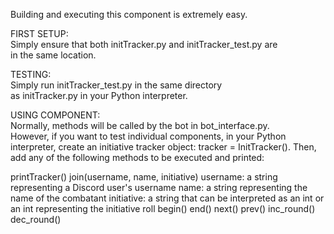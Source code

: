 Building and executing this component is extremely easy.

FIRST SETUP:   
Simply ensure that both initTracker.py and initTracker_test.py are   
in the same location.   

TESTING:   
Simply run initTracker_test.py in the same directory   
as initTracker.py in your Python interpreter.   

USING COMPONENT:   
Normally, methods will be called by the bot in bot_interface.py.    
However, if you want to test individual components, in your Python    
interpreter, create an initiative tracker object: tracker = InitTracker().
Then, add any of the following methods to be executed and printed:    

printTracker()
join(username, name, initiative)
   username: a string representing a Discord user's username
   name: a string representing the name of the combatant
   initiative: a string that can be interpreted as an int
               or an int representing the initiative roll
begin()
end()
next()
prev()
inc_round()
dec_round()
